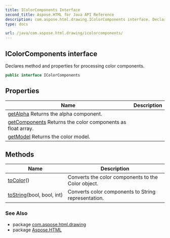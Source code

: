```yaml
---
title: IColorComponents Interface
second_title: Aspose.HTML for Java API Reference
description: com.aspose.html.drawing.IColorComponents interface. Declares method and properties for processing color components
type: docs

url: /java/com.aspose.html.drawing/icolorcomponents/
---
```

## IColorComponents interface

Declares method and properties for processing color components.

```java
public interface IColorComponents
```

## Properties

| Name | Description |
| --- | --- |
| [getAlpha](../../com.aspose.html.drawing/icolorcomponents/alpha/) Returns the alpha component. |
| [getComponents](../../com.aspose.html.drawing/icolorcomponents/components/) Returns the color components as float array. |
| [getModel](../../com.aspose.html.drawing/icolorcomponents/model/) Returns the color model. |

## Methods

| Name | Description |
| --- | --- |
| [toColor](../../com.aspose.html.drawing/icolorcomponents/tocolor/)() | Converts the color components to the Color object. |
| [toString](../../com.aspose.html.drawing/icolorcomponents/toString/)(bool, bool, int) | Converts color components to String representation. |

### See Also

* package [com.aspose.html.drawing](../../com.aspose.html.drawing/)
* package [Aspose.HTML](../../)
